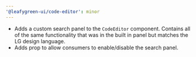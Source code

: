 ```yaml
---
'@leafygreen-ui/code-editor': minor
---
```


- Adds a custom search panel to the `CodeEditor` component. Contains all of the same functionality that was in the built in panel but matches the LG design language.
- Adds prop to allow consumers to enable/disable the search panel. 

